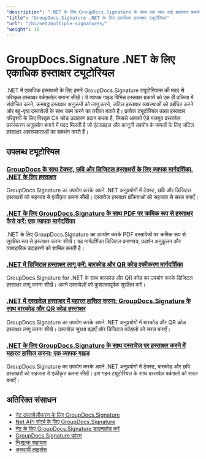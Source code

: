 ```yaml
---
"description": ".NET के लिए GroupDocs.Signature के साथ एक साथ कई हस्ताक्षर प्रकारों को लागू करने और जटिल हस्ताक्षर परिदृश्यों का प्रबंधन करने के लिए चरण-दर-चरण ट्यूटोरियल।"
"title": "GroupDocs.Signature .NET के लिए एकाधिक हस्ताक्षर ट्यूटोरियल"
"url": "/hi/net/multiple-signatures/"
"weight": 10
---
```


# GroupDocs.Signature .NET के लिए एकाधिक हस्ताक्षर ट्यूटोरियल

.NET में एकाधिक हस्ताक्षरों के लिए हमारे GroupDocs.Signature ट्यूटोरियल्स की मदद से परिष्कृत हस्ताक्षर वर्कफ़्लोज़ बनाना सीखें। ये व्यापक गाइड विभिन्न हस्ताक्षर प्रकारों को एक ही प्रक्रिया में संयोजित करने, क्रमबद्ध हस्ताक्षर अनुक्रमों को लागू करने, जटिल हस्ताक्षर व्यवस्थाओं को प्रबंधित करने और बहु-पृष्ठ दस्तावेज़ों के साथ काम करने का तरीका बताते हैं। प्रत्येक ट्यूटोरियल उन्नत हस्ताक्षर परिदृश्यों के लिए विस्तृत C# कोड उदाहरण प्रदान करता है, जिससे आपको ऐसे मज़बूत दस्तावेज़ प्रसंस्करण अनुप्रयोग बनाने में मदद मिलती है जो एंटरप्राइज़ और कानूनी उपयोग के मामलों के लिए जटिल हस्ताक्षर आवश्यकताओं का समर्थन करते हैं।

## उपलब्ध ट्यूटोरियल

### [GroupDocs के साथ टेक्स्ट, छवि और डिजिटल हस्ताक्षरों के लिए व्यापक मार्गदर्शिका. .NET के लिए हस्ताक्षर](./guide-text-image-digital-signatures-groupdocs-signature-dotnet/)
GroupDocs.Signature का उपयोग करके अपने .NET अनुप्रयोगों में टेक्स्ट, छवि और डिजिटल हस्ताक्षरों को सहजता से एकीकृत करना सीखें। दस्तावेज़ हस्ताक्षर प्रक्रियाओं को सहजता से सरल बनाएँ।

### [.NET के लिए GroupDocs.Signature के साथ PDF पर क्रमिक रूप से हस्ताक्षर कैसे करें: एक व्यापक मार्गदर्शिका](./incremental-pdf-signing-groupdocs-net/)
.NET के लिए GroupDocs.Signature का उपयोग करके PDF दस्तावेज़ों पर क्रमिक रूप से सुरक्षित रूप से हस्ताक्षर करना सीखें। यह मार्गदर्शिका डिजिटल प्रमाणपत्र, प्रदर्शन अनुकूलन और व्यावहारिक उदाहरणों को शामिल करती है।

### [.NET में डिजिटल हस्ताक्षर लागू करें: बारकोड और QR कोड एकीकरण मार्गदर्शिका](./implement-digital-signatures-net-barcode-qr-code-groupdocs/)
GroupDocs.Signature for .NET के साथ बारकोड और QR कोड का उपयोग करके डिजिटल हस्ताक्षर लागू करना सीखें। अपने दस्तावेज़ों को कुशलतापूर्वक सुरक्षित करें।

### [.NET में दस्तावेज़ हस्ताक्षर में महारत हासिल करना: GroupDocs.Signature के साथ बारकोड और QR कोड हस्ताक्षर](./document-signing-net-barcode-qr-code-groupdocs/)
GroupDocs.Signature का उपयोग करके अपने .NET अनुप्रयोगों में बारकोड और QR कोड हस्ताक्षर लागू करना सीखें। दस्तावेज़ सुरक्षा बढ़ाएँ और डिजिटल वर्कफ़्लो को सरल बनाएँ।

### [.NET के लिए GroupDocs.Signature के साथ दस्तावेज़ पर हस्ताक्षर करने में महारत हासिल करना: एक व्यापक गाइड](./mastering-document-signing-groupdocs-dotnet/)
GroupDocs.Signature का उपयोग करके अपने .NET अनुप्रयोगों में टेक्स्ट, बारकोड और छवि हस्ताक्षरों को सहजता से एकीकृत करना सीखें। इस गहन ट्यूटोरियल के साथ दस्तावेज़ वर्कफ़्लो को सरल बनाएँ।

## अतिरिक्त संसाधन

- [नेट दस्तावेज़ीकरण के लिए GroupDocs.Signature](https://docs.groupdocs.com/signature/net/)
- [Net API संदर्भ के लिए GroupDocs.Signature](https://reference.groupdocs.com/signature/net/)
- [नेट के लिए GroupDocs.Signature डाउनलोड करें](https://releases.groupdocs.com/signature/net/)
- [GroupDocs.Signature फ़ोरम](https://forum.groupdocs.com/c/signature)
- [निःशुल्क सहायता](https://forum.groupdocs.com/)
- [अस्थायी लाइसेंस](https://purchase.groupdocs.com/temporary-license/)